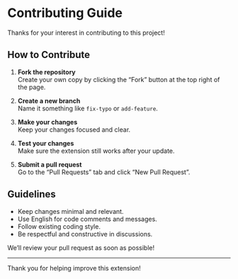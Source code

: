 # Contributing Guide

Thanks for your interest in contributing to this project!

## How to Contribute

1. **Fork the repository**  
   Create your own copy by clicking the “Fork” button at the top right of the page.

2. **Create a new branch**  
   Name it something like `fix-typo` or `add-feature`.

3. **Make your changes**  
   Keep your changes focused and clear.

4. **Test your changes**  
   Make sure the extension still works after your update.

5. **Submit a pull request**  
   Go to the “Pull Requests” tab and click “New Pull Request”.

## Guidelines

- Keep changes minimal and relevant.
- Use English for code comments and messages.
- Follow existing coding style.
- Be respectful and constructive in discussions.

We’ll review your pull request as soon as possible!

---

Thank you for helping improve this extension!
